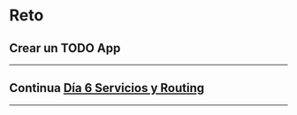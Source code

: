 # Reto

## Crear un TODO App




________
## Continua [Día 6 Servicios y Routing](https://github.com/arias9306/capacitacion-angular/blob/master/dia6.md)
________

